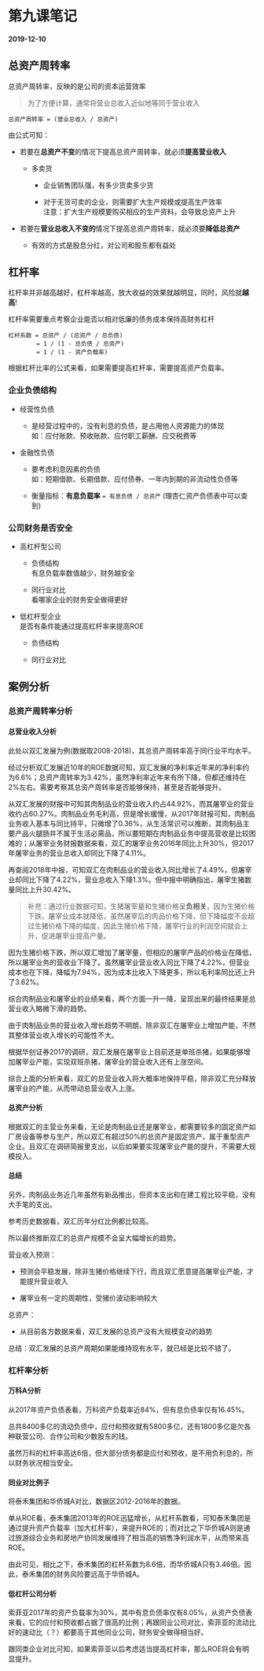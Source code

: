 # 第九课笔记

#### 2019-12-10

## 总资产周转率

总资产周转率，反映的是公司的资本运营效率

> 为了方便计算，通常将营业总收入近似地等同于营业收入

```
总资产周转率 = (营业总收入 / 总资产)
```

由公式可知：

+ 若要在**总资产不变**的情况下提高总资产周转率，就必须**提高营业收入**

  - 多卖货

    + 企业销售团队强，有多少货卖多少货

    + 对于无货可卖的企业，则需要扩大生产规模或提高生产效率<br/>注意：扩大生产规模要购买相应的生产资料，会导致总资产上升

+ 若要在**营业总收入不变的**情况下提高总资产周转率，就必须要**降低总资产**

  - 有效的方式是股息分红，对公司和股东都有益处

## 杠杆率

杠杆率并非越高越好，杠杆率越高，放大收益的效果就越明显，同时，风险就**越高**!

杠杆率需要重点考察企业能否以相对低廉的债务成本保持高财务杠杆

```
杠杆系数 = 总资产 / (总资产 / 总负债)
        = 1 / (1 - 总负债 / 总资产)
        = 1 / (1 - 资产负载率)
```

根据杠杆比率的公式来看，如果需要提高杠杆率，需要提高资产负载率。

### 企业负债结构

+ 经营性负债

  - 是经营过程中的，没有利息的负债，是占用他人资源能力的体现<br/>如：应付账款、预收账款、应付职工薪酬、应交税费等

+ 金融性负债

  - 要考虑利息因素的负债<br/>如：短期借款、长期借款、应付债券、一年内到期的非流动性负债等

  - 衡量指标：**有息负载率** `= 有息负债 / 总资产` (理杏仁资产负债表中可以查到)

### 公司财务是否安全

+ 高杠杆型公司

  - 负债结构<br/>有息负载率数值越少，财务越安全

  - 同行业对比<br/>看哪家企业的财务安全做得更好

+ 低杠杆型企业<br/>是否有条件能通过提高杠杆率来提高ROE

  - 负债结构

  - 同行业对比

## 案例分析

### 总资产周转率分析

#### 总营业收入分析

此处以双汇发展为例(数据取2008-2018)，其总资产周转率高于同行业平均水平。

经过分析双汇发展近10年的ROE数据可知，双汇发展的净利率近年来的净利率约为6.6%；总资产周转率为3.42%，虽然净利率近年来有所下降，但都还维持在2%左右。需要考察其总资产周转率是否能够保持，甚至是否能够提升。

从双汇发展的财报中可知其肉制品业的营业收入约占44.92%，而其屠宰业的营业收约占60.27%。肉制品业务毛利高，但是增长缓慢，从2017年财报可知，肉制品业务收入基本与同比持平，只微增了0.36%，从生活常识可以推断，其肉制品主要产品火腿肠并不属于生活必需品，所以要短期在肉制品业务中提高营收是比较困难的；从屠宰业务财报数据来看，双汇的屠宰业务2016年同比上升30%，但2017年屠宰业务的营业总收入却同比下降了4.11%。

再查阅2018年中报，可知双汇在肉制品业的营业收入同比增长了4.49%，但屠宰业却同比下降了4.22%，营业总收入下降1.3%。但中报中明确指出，屠宰生猪数量同比上升30.42%。

> 补充：通过行业数据可知，生猪屠宰量和生猪价格呈**负相关**，因为生猪价格下跌，屠宰业成本就降低，虽然屠宰后的肉品价格下降，但下降幅度不会超过生猪价格下降的幅度，因此生猪价格下降，屠宰行业的利润空间就会上升，促进屠宰业提高产量。

因为生猪价格下跌，所以双汇增加了屠宰量，但相应的屠宰产品的价格业在降低，所以屠宰业务的营收业下降了。虽然屠宰业营业收入同比下降了4.22%，但营业成本也在下降，降幅为7.94%，因为成本比收入下降更多，所以毛利率同比还上升了3.62%。

综合肉制品业和屠宰业的业绩来看，两个方面一升一降，呈现出来的最终结果是总营业收入略微下滑的趋势。

由于肉制品业务的营业收入增长趋势不明朗，除非双汇在屠宰业上增加产能，不然其整体营业收入增长的可能性不大。

根据华创证券2017的调研，双汇发展在屠宰业上目前还是单班杀猪，如果能够增加屠宰业产能，实现双班杀猪，屠宰业的营业收入还有上涨空间。

综合上面的分析来看，双汇的总营业收入将大概率地保持平稳，除非双汇充分释放屠宰业的产能，从而带动总营业收入上涨。

#### 总资产分析

根据双汇的主营业务来看，无论是肉制品业还是屠宰业，都需要较多的固定资产如厂房设备等参与生产，所以双汇有超过50%的总资产是固定资产，属于重型资产企业。且双汇在调研简报里支出，以后如果要实现屠宰业产能的提升，不需要大规模投入。

#### 总结

另外，肉制品业务近几年虽然有新品推出，但资本支出和在建工程比较平稳，没有大手笔的支出。

参考历史数据看，双汇历年分红比例都比较高。

所以最终推断双汇的总资产规模不会呈大幅增长的趋势。

营业收入预测：

+ 预测会平稳发展，除非生猪价格继续下行，而且双汇愿意提高屠宰业产能，才能提升营业收入

+ 屠宰业有一定的周期性，受猪价波动影响较大

总资产：

+ 从目前各方数据来看，双汇发展的总资产没有大规模变动的趋势

总结：双汇发展的总资产周期如果能维持现有水平，就已经是比较不错了。

### 杠杆率分析

#### 万科A分析

从2017年资产负债表看，万科资产负载率近84%，但有息负债率仅有16.45%。

总共8400多亿的流动负债中，应付和预收就有5800多亿，还有1800多亿是欠各种联营公司、合作公司和少数股东的钱。

虽然万科的杠杆率高达6倍，但大部分债务都是应付和预收，是不用负利息的，所以财务状况相当安全。

#### 同业对比例子

将泰禾集团和华侨城A对比，数据区2012-2016年的数据。

单从ROE看，泰禾集团2013年的ROE迅猛增长，从杠杆系数看，可知泰禾集团是通过提升资产负载率（加大杠杆率），来提升ROE的；而对比之下华侨城A则是通过旅游综合业务和房地产协同发展维持了相当高的销售净利润水平，从而带来高ROE。

由此可见，相比之下，泰禾集团的杠杆系数为8.6倍，而华侨城A只有3.46倍。因此，泰禾集团的财务风险要远高于华侨城A。

#### 低杠杆公司分析

索菲亚2017年的资产负载率为30%，其中有息负债率仅有8.05%，从资产负债表来看，它的应付和预收都占据了很高的比例；再跟同业公司对比，索菲亚的流动比好的速动比（？）都要高于其他同业公司，财务安全做得相当好。

跟同类企业对比可知，如果索菲亚以后考虑适当提高杠杆率，那么ROE将会有明显提升。
